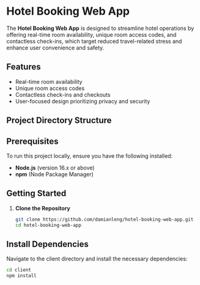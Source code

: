 # Hotel Booking Web App

The **Hotel Booking Web App** is designed to streamline hotel operations by offering real-time room availability, unique room access codes, and contactless check-ins, which target reduced travel-related stress and enhance user convenience and safety.

## Features

- Real-time room availability
- Unique room access codes
- Contactless check-ins and checkouts
- User-focused design prioritizing privacy and security

## Project Directory Structure


## Prerequisites

To run this project locally, ensure you have the following installed:

- **Node.js** (version 16.x or above)
- **npm** (Node Package Manager)

## Getting Started

1. **Clone the Repository**

   ```bash
   git clone https://github.com/damianleng/hotel-booking-web-app.git
   cd hotel-booking-web-app

## Install Dependencies
Navigate to the client directory and install the necessary dependencies:
   ```bash
   cd client
   npm install

